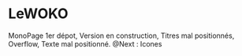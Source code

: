 # LeWOKO
MonoPage 
1er dépot, Version en construction, Titres mal positionnés, Overflow, Texte mal positionné. @Next : Icones
